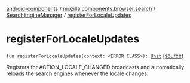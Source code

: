 [android-components](../../index.md) / [mozilla.components.browser.search](../index.md) / [SearchEngineManager](index.md) / [registerForLocaleUpdates](./register-for-locale-updates.md)

# registerForLocaleUpdates

`fun registerForLocaleUpdates(context: <ERROR CLASS>): `[`Unit`](https://kotlinlang.org/api/latest/jvm/stdlib/kotlin/-unit/index.html) [(source)](https://github.com/mozilla-mobile/android-components/blob/master/components/browser/search/src/main/java/mozilla/components/browser/search/SearchEngineManager.kt#L161)

Registers for ACTION_LOCALE_CHANGED broadcasts and automatically reloads the search engines
whenever the locale changes.

